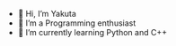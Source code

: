 - 👋 Hi, I’m Yakuta
- 👀 I’m a Programming enthusiast
- 🌱 I’m currently learning Python and C++

<!---
- 💞️ I’m looking to collaborate on ...
- 📫 How to reach me ...
-->
<!---
Yakuta110/Yakuta110 is a ✨ special ✨ repository because its `README.md` (this file) appears on your GitHub profile.
You can click the Preview link to take a look at your changes.
--->
